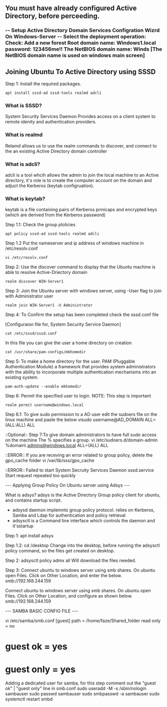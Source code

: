 





<h2> You must have already configured Active Directory, before perceeding. </h2>
<h3> <h3>
-- Setup Active Directory Domain Services Configration Wizrd On Windows-Server --
Select the deployment operation:
Check: Add a new forest
Root domain name: Windows1.local
password: 123456me!!
The NetBIOS domain name: Winds  [The NetBIOS domain name is used on windows main screen]


<h2> Joining Ubuntu To Active Directory using SSSD </h2>

Step 1: Install the required packages.

```
apt install sssd-ad sssd-tools realmd adcli 
```

<h3> What is SSSD? </h3>
System Security Services Daemon 
Provides access on a client system to remote idenity and authentication providers.

<h3> What is realmd </h3>
<p> Relamd allows us to use the realm commands to discover, and connect to the an existing Active Directory domain controller </p>

<h3> What is adcli? </h3>
adcli is a tool whcih allows the admin to join the local machine to an Active directory, it's role is to create the computer account on the domain and adjuct the Kerberos (keytab configruation).

<h3> What is keytab? </h3>
keytab is a file containing pairs of Kerberos prinicaps and encrypted keys (which are derived from the Kerberos password)



Step 1.1: Check the group plolicies

```
apt policy sssd-ad sssd-tools realmd adcli
```

Step 1.2 Put the nameserver and ip address of windows machine in /etc/resolv.conf

```
vi /etc/resolv.conf
```

Step 2: Use the discover command to display that the Ubuntu machine is able to resolve Active-Driectory domain

```
realm discover WIN-Server1
```

Step 3: Join the Ubuntu server with windows server, using -User flag to join with Administrator user

```
realm join WIN-Server1 -U Administrator
```

Step 4: To Confirm the setup has been completed check the sssd.conf file

[Configuraion file for, System Security Service Daemon]
```
cat /etc/sssd/sssd.conf   
```

In this file you can give the user a home directory on creation
```
cat /usr/share/pam-configs/mkhomedir  
```

Step 5: To make a home directory for the user. PAM (Pluggable Authentication Module) a framework that provides system administrators with the ability to incorporate multiple authentication mechanisms into an existing system.

```
pam-auth-update --enable mkhomedir
```

Step 6: Permit the specified user to login. NOTE: This step is important
```
realm permit username@windows.local
```

Step 6.1: To give sudo permission to a AD user edit the sudoers file on the linux machine and paste the below
visudo 
username@AD_DOMAIN ALL=(ALL:ALL) ALL

::Optional::
Step 7:To give domain administrators to have full sudo access on the machine The % specifies a group.
vi /etc/sudoers.d/domain-admin
%domain\ admins@windows.local		ALL=(ALL)	ALL

::ERROR::
If you are receving an error related to group policy, delete the gpo_cache folder
vi /var/lib/sss/gpo_cache

::ERROR::
Failed to start System Secruity Services Daemon
sssd.service Start request repeated too quickly








--- Applying Group Policy On Ubuntu server using Adsys ---

What is adsys?
adsys is the Active Directory Group policy client for ubuntu, and contains startup script.
- adsysd daemon implemnts group policy protocol. relies on Kerberos, Samba and Ldap for authentication and policy retrieval
- adsysctl is a Command line interface which controls the daemon and it'sstartup

Step 1: apt install adsys

Step 1.2: cd /desktop 
Change into the desktop, before running the adsysctl policy command, so the files get created on desktop.

Step 2: adsysctl policy admx all
Will download the files needed.

Step 3: Connect ubuntu to windows server using smb shares. 
On ubuntu open Files. Click on Other Location, and enter the below.
smb://192.168.244.159


Connect ubuntu to windows server using smb shares. 
On ubuntu open Files. Click on Other Location, and configure as shown below.
smb://192.168.244.159

--- SAMBA BASIC CONFIG FILE ---

vi /etc/samba/smb.conf
[guest]
	path = /home/faze/Shared_folder
	read only = no
#	guest ok = yes
#	guest only = yes


Adding a dedicated user for samba, for this step comment out the "guest ok" | "guest only" line in smb.conf
sudo useradd -M -s /sbin/nologin sambauser
sudo passwd sambauser
sudo smbpasswd -a sambauser
sudo systemctl restart smbd

